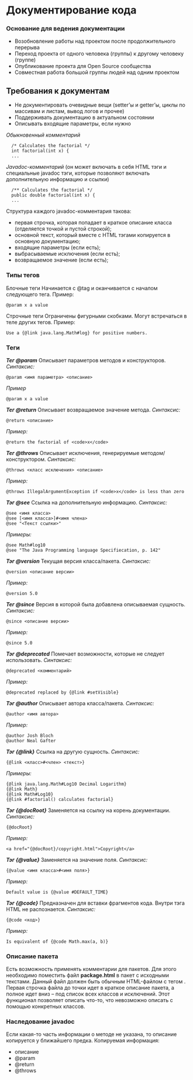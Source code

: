 # Документирование кода

### Основание для ведения документации
 * Возобновление работы над проектом после продолжительного перерыва
 * Переход проекта от одного человека (группы) к другому человеку (группе)
 * Опубликование проекта для Open Source сообщества
 * Совместная работа большой группы людей над одним проектом

## Требования к документам
* Не документировать очевидные вещи (setter’ы и getter’ы, циклы по массивам и листам, вывод логов и прочее)
* Поддерживать документацию в актуальном состоянии
* Описывать входящие параметры, если нужно

_Обыкновенный комментарий_

      /* Calculates the factorial */
      int factorial(int x) {
      ...
_Javadoc-комментарий_ (он может включать в себя HTML тэги и специальные javadoc тэги, которые позволяют включать дополнительную информацию и ссылки)

      /** Calculates the factorial */
      public double factorial(int x) {
      ...

Структура каждого javadoc-комментария такова:
 * первая строчка, которая попадает в краткое описание класса (отделяется точкой и пустой строкой);
 * основной текст, который вместе с HTML тэгами копируется в основную документацию;
 * входящие параметры (если есть);
 * выбрасываемые исключения (если есть);
 * возвращаемое значение (если есть);

### Типы тегов

Блочные теги Начинается с @tag и оканчивается с началом следующего тега.
Пример:

    @param x a value

Строчные теги Ограничены фигурными скобками. Могут встречаться в теле других тегов.
Пример:

    Use a {@link java.lang.Math#log} for positive numbers.

### Теги

_**Тег @param**_ Описывает параметров методов и конструкторов.
_Синтаксис:_

    @param <имя параметра> <описание>
    
_Пример_

    @param x a value
    
_**Тег @return**_ Описывает возвращаемое значение метода.
_Синтаксис:_

    @return <описание>

_Пример:_

    @return the factorial of <code>x</code>

**_Тег @throws_** Описывает исключения, генерируемые методом/конструктором.
_Синтаксис:_

    @throws <класс исключения> <описание>
    
_Пример:_

    @throws IllegalArgumentException if <code>x</code> is less than zero
    
**_Тэг @see_** Ссылка на дополнительную информацию.
_Синтаксис:_

    @see <имя класса>
    @see [<имя класса>]#<имя члена>
    @see "<Текст ссылки>"
    
_Примеры:_

    @see Math#log10
    @see "The Java Programming language Specifiecation, p. 142"
    
**_Тэг @version_** Текущая версия класса/пакета.
_Синтаксис:_

    @version <описание версии>
    
_Пример:_

    @version 5.0
    
**_Тег @since_** Версия в которой была добавлена описываемая сущность.
_Синтаксис:_

    @since <описание версии>
    
_Пример:_

    @since 5.0

**_Тэг @deprecated_** Помечает возможности, которые не следует использовать.
_Синтаксис:_

    @deprecated <комментарий>

_Пример:_

    @deprecated replaced by {@link #setVisible}
    
**_Тэг @author_** Описывает автора класса/пакета.
_Синтаксис:_

    @author <имя автора>

_Пример:_

    @author Josh Bloch
    @author Neal Gafter
    
**_Тэг {@link}_** Ссылка на другую сущность.
_Синтаксис:_

    {@link <класс>#<член> <текст>}
    
_Примеры:_

    {@link java.lang.Math#Log10 Decimal Logarithm}
    {@link Math}
    {@link Math#Log10}
    {@link #factorial() calculates factorial}

**_Тэг {@docRoot}_** Заменяется на ссылку на корень документации.
_Синтаксис:_

    {@docRoot}

_Пример:_
    
    <a href="{@docRoot}/copyright.html">Copyright</a>
    
**_Тэг {@value}_** Заменяется на значение поля.
_Синтаксис:_

    {@value <имя класса>#<имя поля>}
    
_Пример:_

    Default value is {@value #DEFAULT_TIME}
    
**_Тэг {@code}_** Предназначен для вставки фрагментов кода. Внутри тэга HTML не распознается.
_Синтаксис:_

    {@code <код>}

_Пример:_
    
    Is equivalent of {@code Math.max(a, b)}

### Описание пакета

Есть возможность применять комментарии для пакетов. Для этого необходимо поместить файл **package.html** в пакет с исходными текстами.
Данный файл должен быть обычным HTML-файлом с тегом <body>. Первая строчка файла до точки идет в краткое описание пакета, а полное идет вниз – под список всех классов и исключений.
Этот функционал позволяет описать что-то, что невозможно описать с помощью конкретных классов.

### Наследование javadoc

Если какая-то часть информации о методе не указана, то описание копируется у
ближайшего предка.
Копируемая информация:
 * описание
 * @param
 * @return
 * @throws

